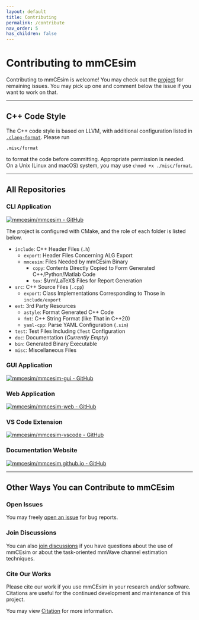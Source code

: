 ```yaml
---
layout: default
title: Contributing
permalink: /contribute
nav_order: 5
has_children: false
---
```


# Contributing to mmCEsim

Contributing to mmCEsim is welcome!
You may check out the [project](https://github.com/orgs/mmcesim/projects/1)
for remaining issues.
You may pick up one and comment below the issue if you want to work on that.

***

## C++ Code Style
The C++ code style is based on LLVM,
with additional configuration listed in [`.clang-format`](https://github.com/mmcesim/mmcesim/blob/master/.clang-format).
Please run
```
.misc/format
```
to format the code before committing.
Appropriate permission is needed.
On a Unix (Linux and macOS) system, you may use `chmod +x ./misc/format`.

***

## All Repositories

### CLI Application
[![mmcesim/mmcesim - GitHub](https://gh-card.dev/repos/mmcesim/mmcesim.svg)](https://github.com/mmcesim/mmcesim)

The project is configured with CMake, and the role of each folder is listed below.
- `include`: C++ Header Files (`.h`)
  - `export`: Header Files Concerning ALG Export
  - `mmcesim`: Files Needed by mmCEsim Binary
    - `copy`: Contents Directly Copied to Form Generated C++/Python/Matlab Code
    - `tex`: $\rm\LaTeX$ Files for Report Generation
- `src`: C++ Source Files (`.cpp`)
  - `export`: Class Implementations Corresponding to Those in `include/export`
- `ext`: 3rd Party Resources
  - `astyle`: Format Generated C++ Code
  - `fmt`: C++ String Format (like That in C++20)
  - `yaml-cpp`: Parse YAML Configuration (`.sim`)
- `test`: Test Files Including `CTest` Configuration
- `doc`: Documentation (*Currently Empty*)
- `bin`: Generated Binary Executable
- `misc`: Miscellaneous Files

### GUI Application
[![mmcesim/mmcesim-gui - GitHub](https://gh-card.dev/repos/mmcesim/mmcesim-gui.svg)](https://github.com/mmcesim/mmcesim-gui)

### Web Application
[![mmcesim/mmcesim-web - GitHub](https://gh-card.dev/repos/mmcesim/mmcesim-web.svg)](https://github.com/mmcesim/mmcesim-web)

### VS Code Extension
[![mmcesim/mmcesim-vscode - GitHub](https://gh-card.dev/repos/mmcesim/mmcesim-vscode.svg)](https://github.com/mmcesim/mmcesim-vscode)

### Documentation Website
[![mmcesim/mmcesim.github.io - GitHub](https://gh-card.dev/repos/mmcesim/mmcesim.github.io.svg)](https://github.com/mmcesim/mmcesim.github.io)

***

## Other Ways You can Contribute to mmCEsim
### Open Issues
You may freely [open an issue](https://github.com/mmcesim/mmcesim/issues) for bug reports.

### Join Discussions
You can also [join discussions](https://github.com/mmcesim/mmcesim/discussions)
if you have questions about the use of mmCEsim
or about the task-oriented mmWave channel estimation techniques.

### Cite Our Works
Please cite our work if you use mmCEsim in your research and/or software.
Citations are useful for the continued development and maintenance of this project.

You may view [Citation](cite) for more information.
